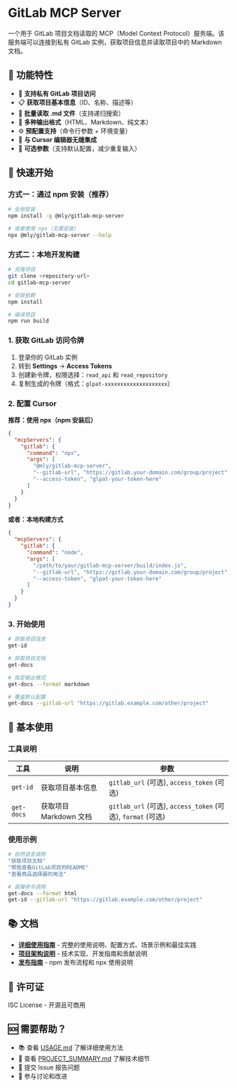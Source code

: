 # GitLab MCP Server

一个用于 GitLab 项目文档读取的 MCP（Model Context Protocol）服务端。该服务端可以连接到私有 GitLab 实例，获取项目信息并读取项目中的 Markdown 文档。

## 🚀 功能特性

- 🔐 **支持私有 GitLab 项目访问**
- 📋 **获取项目基本信息**（ID、名称、描述等）
- 📄 **批量读取 .md 文件**（支持递归搜索）
- 🎨 **多种输出格式**（HTML、Markdown、纯文本）
- ⚙️ **预配置支持**（命令行参数 + 环境变量）
- 🔧 **与 Cursor 编辑器无缝集成**
- 🚫 **可选参数**（支持默认配置，减少重复输入）

## 🚀 快速开始

### 方式一：通过 npm 安装（推荐）

```bash
# 全局安装
npm install -g @mly/gitlab-mcp-server

# 或者使用 npx（无需安装）
npx @mly/gitlab-mcp-server --help
```

### 方式二：本地开发构建

```bash
# 克隆项目
git clone <repository-url>
cd gitlab-mcp-server

# 安装依赖
npm install

# 编译项目
npm run build
```

### 1. 获取 GitLab 访问令牌

1. 登录你的 GitLab 实例
2. 转到 **Settings** → **Access Tokens**
3. 创建新令牌，权限选择：`read_api` 和 `read_repository`
4. 复制生成的令牌（格式：`glpat-xxxxxxxxxxxxxxxxxxxx`）

### 2. 配置 Cursor

**推荐：使用 npx（npm 安装后）**

```json
{
  "mcpServers": {
    "gitlab": {
      "command": "npx",
      "args": [
        "@mly/gitlab-mcp-server",
        "--gitlab-url", "https://gitlab.your-domain.com/group/project",
        "--access-token", "glpat-your-token-here"
      ]
    }
  }
}
```

**或者：本地构建方式**

```json
{
  "mcpServers": {
    "gitlab": {
      "command": "node",
      "args": [
        "/path/to/your/gitlab-mcp-server/build/index.js",
        "--gitlab-url", "https://gitlab.your-domain.com/group/project",
        "--access-token", "glpat-your-token-here"
      ]
    }
  }
}
```

### 3. 开始使用

```bash
# 获取项目信息
get-id

# 获取项目文档
get-docs

# 指定输出格式
get-docs --format markdown

# 覆盖默认配置
get-docs --gitlab-url "https://gitlab.example.com/other/project"
```

## 🎯 基本使用

### 工具说明

| 工具 | 说明 | 参数 |
|------|------|------|
| `get-id` | 获取项目基本信息 | `gitlab_url` (可选), `access_token` (可选) |
| `get-docs` | 获取项目 Markdown 文档 | `gitlab_url` (可选), `access_token` (可选), `format` (可选) |

### 使用示例

```bash
# 自然语言调用
"获取项目文档"
"帮我查看GitLab项目的README"
"查看商品选择器的用法"

# 直接命令调用
get-docs --format html
get-id --gitlab-url "https://gitlab.example.com/other/project"
```

## 📚 文档

- **[详细使用指南](./USAGE.md)** - 完整的使用说明、配置方式、场景示例和最佳实践
- **[项目架构说明](./PROJECT_SUMMARY.md)** - 技术实现、开发指南和贡献说明
- **[发布指南](./PUBLISH.md)** - npm 发布流程和 npx 使用说明

## 📄 许可证

ISC License - 开源且可商用

## 🆘 需要帮助？

- 📚 查看 [USAGE.md](./USAGE.md) 了解详细使用方法
- 📖 查看 [PROJECT_SUMMARY.md](./PROJECT_SUMMARY.md) 了解技术细节
- 🐛 提交 Issue 报告问题
- 💬 参与讨论和改进 